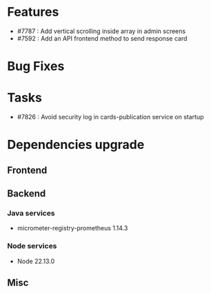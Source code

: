 
# Features

- #7787 : Add vertical scrolling inside array in admin screens
- #7592 : Add an API frontend method to send response card

# Bug Fixes

# Tasks

- #7826 : Avoid security log in cards-publication service on startup

# Dependencies upgrade

## Frontend
  
## Backend 

### Java services 

- micrometer-registry-prometheus 1.14.3

### Node services

- Node 22.13.0

## Misc 







